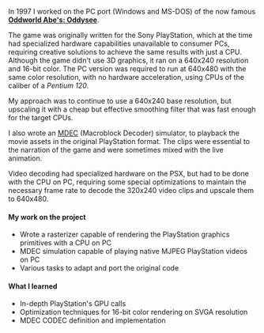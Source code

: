 ---
---
In 1997 I worked on the PC port (Windows and MS-DOS) of the now famous [**Oddworld Abe's: Oddysee**](https://www.oddworld.com/oddworldgames/abes-oddysee/).

The game was originally written for the Sony PlayStation, which at the time had specialized hardware capabilities unavailable to consumer PCs, requiring creative solutions to achieve the same results with just a CPU. 
Although the game didn't use 3D graphics, it ran on a 640x240 resolution and 16-bit color. The PC version was required to run at 640x480 with the same color resolution, with no hardware acceleration, using CPUs of the caliber of a *Pentium 120*.

My approach was to continue to use a 640x240 base resolution, but upscaling it with a cheap but effective smoothing filter that was fast enough for the target CPUs.

I also wrote an [MDEC](https://psx-spx.consoledev.net/macroblockdecodermdec/) (Macroblock Decoder) simulator, to playback the movie assets in the original PlayStation format. The clips were essential to the narration of the game and were sometimes mixed with the live animation.

Video decoding had specialized hardware on the PSX, but had to be done with the CPU on PC, requiring some special optimizations to maintain the necessary frame rate to decode the 320x240 video clips and upscale them to 640x480.

#### My work on the project

- Wrote a rasterizer capable of rendering the PlayStation graphics primitives with a CPU on PC
- MDEC simulation capable of playing native MJPEG PlayStation videos on PC
- Various tasks to adapt and port the original code

#### What I learned

- In-depth PlayStation's GPU calls
- Optimization techniques for 16-bit color rendering on SVGA resolution
- MDEC CODEC definition and implementation

